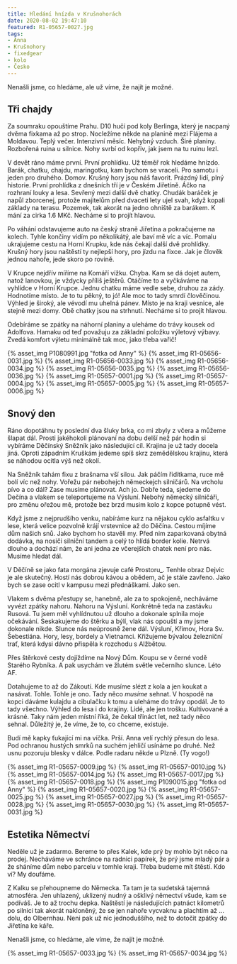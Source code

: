 ```yaml
---
title: Hledání hnízda v Krušnohorách
date: 2020-08-02 19:47:10
featured: R1-05657-0027.jpg
tags:
- Anna
- Krušnohory
- fixedgear
- kolo
- Česko
---
```

Nenašli jsme, co hledáme, ale už víme, že najít je možné.
<!-- more -->

## Tři chajdy
Za soumraku opouštíme Prahu. D10 hučí pod koly Berlinga, který je nacpaný dvěma fixkama až po strop. Nocležíme někde na planině mezi Flájema a Moldavou. Teplý večer. Intenzivní měsíc. Nehybný vzduch. Širé planiny. Rozbořená ruina u silnice. Nohy svrbí od kopřiv, jak jsem na tu ruinu lezl.

V devět ráno máme první. První prohlídku. Už téměř rok hledáme hnízdo. Barák, chatku, chajdu, maringotku, kam bychom se vraceli. Pro samotu i jeden pro druhého. Domov. Krušný hory jsou náš favorit. Prázdný lidí, plný historie. První prohlídka z dnešních tří je v Českém Jiřetíně. Áčko na rozhraní louky a lesa. Sevřený mezi další dvě chatky. Chudák baráček je napůl zborcenej, protože majitelům před dvaceti lety ujel svah, když kopali základy na terasu. Pozemek, tak akorát na jedno ohniště za barákem. K mání za cirka 1.6 MKč. Necháme si to projít hlavou.

Po váhání odstavujeme auto na český straně Jiřetína a pokračujeme na kolech. Tyhle končiny vidím po několikátý, ale baví mě víc a víc. Pomalu ukrajujeme cestu na Horní Krupku, kde nás čekají další dvě prohlídky. Krušný hory jsou naštěstí ty nejlepší hory, pro jízdu na fixce. Jak je člověk jednou nahoře, jede skoro po rovině.

V Krupce nejdřív míříme na Komáří vížku. Chyba. Kam se dá dojet autem, natož lanovkou, je vždycky příliš ještěrů. Otáčíme to a vyčkáváme na vyhlídce v Horní Krupce. Jednu chatku máme vedle sebe, druhou za zády. Hodnotíme místo. Je to tu pěkný, to jó! Ale moc to tady smrdí člověčinou. Výhled je široký, ale vévodí mu uhelná pánev. Místo je na kraji vesnice, ale stejně mezi domy. Obě chatky jsou na strhnutí. Necháme si to projít hlavou.

Odebíráme se zpátky na náhorní planiny a uleháme do trávy kousek od Adolfova. Hamaku od teď považuju za základní položku výletový výbavy. Zvedá komfort výletu minimálně tak moc, jako třeba vařič!

{% asset_img P1080991.jpg "fotka od Anny" %}
{% asset_img R1-05656-0031.jpg %}
{% asset_img R1-05656-0033.jpg %}
{% asset_img R1-05656-0034.jpg %}
{% asset_img R1-05656-0035.jpg %}
{% asset_img R1-05656-0036.jpg %}
{% asset_img R1-05657-0001.jpg %}
{% asset_img R1-05657-0004.jpg %}
{% asset_img R1-05657-0005.jpg %}
{% asset_img R1-05657-0006.jpg %}

## Snový den
Ráno dopotáhnu ty poslední dva šluky brka, co mi zbyly z včera a můžeme šlapat dál. Prosti jakéhokoli plánovaní na dobu delší než pár hodin si vybíráme Děčínský Sněžník jako následující cíl. Krajina je už tady docela jiná. Oproti západním Kruškám jedeme spíš skrz zemědělskou krajinu, která se náhodou ocitla výš než okolí.

Na Sněžník tahám fixu z brašnama vší silou. Jak páčím řidítkama, ruce mě bolí víc než nohy. Vořežu pár nebohejch německejch silničárů. Na vrcholu pívo a co dál? Zase musíme plánovat. Ach jo. Dobře teda, sjedeme do Dečína a vlakem se teleportujeme na Výsluní. Nebohý německý silničáři, pro změnu ořežou mě, protože bez brzd musim kolo z kopce potupně vést.

Když jsme z nejprudšího venku, nabíráme kurz na nějakou cyklo asfaltku v lese, která velice pozvolně krájí vrstevnice až do Děčína. Cestou míjíme dům našich snů. Jako bychom ho stavěli my. Před nim zaparkovaná obytná dodávka, na nosiči silniční tandem a celý to hlídá border kolie. Netrvá dlouho a dochází nám, že ani jedna ze včerejších chatek není pro nás. Musíme hledat dál.

V Děčíně se jako fata morgána zjevuje café Prostoru_. Tenhle obraz Dejvic je ale skutečný. Hostí nás dobrou kávou a obědem, ač je stále zavřeno. Jako bych se zase ocitl v kampusu mezi přednáškami. Jako sen.

Vlakem s dvěma přestupy se, hanebně, ale za to spokojeně, necháváme vyvézt zpátky nahoru. Nahoru na Výsluní. Konkrétně teda na zastávku Rusová. Tu jsem měl vyhlídnutou už dlouho a dokonale splnila moje očekávání. Seskakujeme do štěrku a býlí, vlak nás opouští a my jsme dokonale nikde. Slunce nás neúprosně žene dál. Výsluní, Křimov, Hora Sv. Šebestiána. Hory, lesy, bordely a Vietnamci. Křižujeme bývalou železniční trať, která kdysi dávno přispěla k rozchodu s Alžbětou.

Přes štěrkové cesty dojíždíme na Nový Dům. Koupu se v černé vodě Starého Rybníka. A pak usychám ve žlutém světle večerního slunce. Léto AF.

Dotahujeme to až do Zákoutí. Kde musíme slézt z kola a jen koukat a nasávat. Tohle. Tohle je ono. Tady něco *musíme* sehnat. V hospodě na kopci dáváme kulajdu a cibulačku k tomu a uleháme do trávy opodál. Je to tady všechno. Výhled do lesa i do krajiny. Lidé, ale jen trošku. Kultivované a krásné. Taky nám jeden místní říká, že čekal třináct let, než tady něco sehnal. Důležitý je, že víme, že to, co chceme, existuje.

Budí mě kapky ťukající mi na víčka. Prší. Anna velí rychlý přesun do lesa. Pod ochranou hustých smrků na suchém jehličí usínáme po druhé. Než usnu pozoruju blesky v dálce. Podle radaru někde u Plzně. (Ty vogo!)

{% asset_img R1-05657-0009.jpg %}
{% asset_img R1-05657-0010.jpg %}
{% asset_img R1-05657-0014.jpg %}
{% asset_img R1-05657-0017.jpg %}
{% asset_img R1-05657-0018.jpg %}
{% asset_img P1090015.jpg "fotka od Anny" %}
{% asset_img R1-05657-0020.jpg %}
{% asset_img R1-05657-0025.jpg %}
{% asset_img R1-05657-0027.jpg %}
{% asset_img R1-05657-0028.jpg %}
{% asset_img R1-05657-0030.jpg %}
{% asset_img R1-05657-0031.jpg %}

## Estetika Němectví
Neděle už je zadarmo. Bereme to přes Kalek, kde prý by mohlo být něco na prodej. Necháváme ve schránce na radnici papírek, že prý jsme mladý pár a že sháníme dům nebo parcelu v tomhle kraji. Třeba budeme mít štěstí. Kdo ví? My doufáme.

Z Kalku se přehoupneme do Německa. Ta tam je ta sudetská tajemná atmosféra. Jen uhlazený, uklizený nudný a ošklivý němectví všude, kam se podíváš. Je to až trochu depka. Naštěstí je následujících patnáct kilometrů po silnici tak akorát nakloněný, že se jen nahoře vycvaknu a plachtím až ... dolu, do Olbernhau. Neni pak už nic jednoduššího, než to dotočit zpátky do Jiřetína ke káře.

Nenašli jsme, co hledáme, ale víme, že najít je možné.

{% asset_img R1-05657-0033.jpg %}
{% asset_img R1-05657-0034.jpg %}
